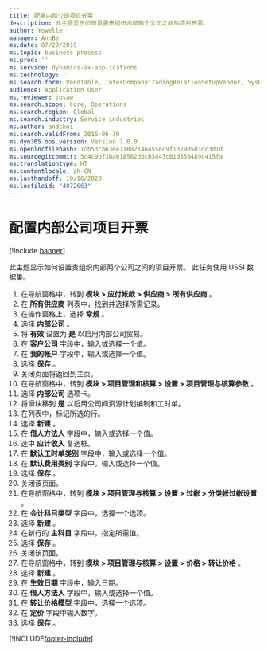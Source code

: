 ```yaml
---
title: 配置内部公司项目开票
description: 此主题显示如何设置贵组织内部两个公司之间的项目开票。
author: Yowelle
manager: AnnBe
ms.date: 07/29/2019
ms.topic: business-process
ms.prod: ''
ms.service: dynamics-ax-applications
ms.technology: ''
ms.search.form: VendTable, InterCompanyTradingRelationSetupVendor, SysDataAreaSelectLookup, ProjParameters, ProjPosting, ProjTransferPrice
audience: Application User
ms.reviewer: josaw
ms.search.scope: Core, Operations
ms.search.region: Global
ms.search.industry: Service industries
ms.author: andchoi
ms.search.validFrom: 2016-06-30
ms.dyn365.ops.version: Version 7.0.0
ms.openlocfilehash: 1cb53cb63ee11082146455ec9f13790501dc3d1d
ms.sourcegitcommit: 5c4c9bf3ba018562d6cb3443c01d550489c415fa
ms.translationtype: HT
ms.contentlocale: zh-CN
ms.lasthandoff: 10/16/2020
ms.locfileid: "4072663"
---
```

# <a name="configure-intercompany-project-invoicing"></a>配置内部公司项目开票

[!include [banner](../../includes/banner.md)]

此主题显示如何设置贵组织内部两个公司之间的项目开票。 此任务使用 USSI 数据集。

1. 在导航窗格中，转到 **模块 > 应付帐款 > 供应商 > 所有供应商** 。
2. 在 **所有供应商** 列表中，找到并选择所需记录。
3. 在操作窗格上，选择 **常规** 。
4. 选择 **内部公司** 。
5. 将 **有效** 设置为 **是** 以启用内部公司贸易。
6. 在 **客户公司** 字段中，输入或选择一个值。
7. 在 **我的帐户** 字段中，输入或选择一个值。
8. 选择 **保存** 。
9. 关闭页面将返回到主页。
10. 在导航窗格中，转到 **模块 > 项目管理和核算 > 设置 > 项目管理与核算参数** 。
11. 选择 **内部公司** 选项卡。
12. 将滑块移到 **是** 以启用公司间资源计划编制和工时单。
13. 在列表中，标记所选的行。
14. 选择 **新建** 。
15. 在 **借人方法人** 字段中，输入或选择一个值。
16. 选中 **应计收入** 复选框。
17. 在 **默认工时单类别** 字段中，输入或选择一个值。
18. 在 **默认费用类别** 字段中，输入或选择一个值。
19. 选择 **保存** 。
20. 关闭该页面。
21. 在导航窗格中，转到 **模块 > 项目管理与核算 > 设置 > 过帐 > 分类帐过帐设置** 。
22. 在 **会计科目类型** 字段中，选择一个选项。
23. 选择 **新建** 。
24. 在新行的 **主科目** 字段中，指定所需值。
25. 选择 **保存** 。
26. 关闭该页面。
27. 在导航窗格中，转到 **模块 > 项目管理与核算 > 设置 > 价格 > 转让价格** 。
28. 选择 **新建** 。
29. 在 **生效日期** 字段中，输入日期。
30. 在 **借人方法人** 字段中，输入或选择一个值。
31. 在 **转让价格模型** 字段中，选择一个选项。
32. 在 **定价** 字段中输入数字。
33. 选择 **保存** 。



[!INCLUDE[footer-include](../../includes/footer-banner.md)]